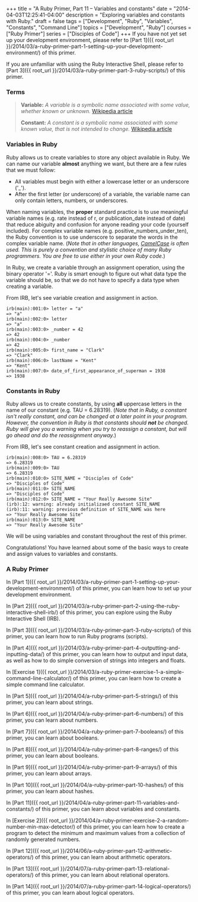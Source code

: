 +++
title = "A Ruby Primer, Part 11 – Variables and constants"
date = "2014-04-03T12:25:41-04:00"
description = "Exploring variables and constants with Ruby."
draft = false
tags = ["Development", "Ruby", "Variables", "Constants", "Command Line"]
topics = ["Development", "Ruby"]
courses = ["Ruby Primer"]
series = ["Disciples of Code"]
+++
If you have not yet set up your development environment, please refer to [Part 1]({{ root_url }}/2014/03/a-ruby-primer-part-1-setting-up-your-development-environment/) of this primer.

If you are unfamiliar with using the Ruby Interactive Shell, please refer to [Part 3]({{ root_url }}/2014/03/a-ruby-primer-part-3-ruby-scripts/) of this primer.

### Terms
> **Variable:** *A variable is a symbolic name associated with some value, whether known or unknown.* [Wikipedia article](http://en.wikipedia.org/wiki/Variable_(computer_science))
>
> **Constant:** *A constant is a symbolic name associated with some known value, that is not intended to change.* [Wikipedia article](http://en.wikipedia.org/wiki/Constant_(programming))

### Variables in Ruby

Ruby allows us to create variables to store any object available in Ruby. We can name our variable **almost** anything we want, but there are a few rules that we must follow:

- All variables must begin with either a lowercase letter or an underscore ('_').
- After the first letter (or underscore) of a variable, the variable name can only contain letters, numbers, or underscores.

When naming variables, the **proper** standard practice is to use meaningful variable names (e.g. rate instead of r, or publication_date instead of date) that reduce abiguity and confusion for anyone reading your code (yourself included). For complex variable names (e.g. positive_numbers_under_ten), the Ruby convention is to use underscore to separate the words in the complex variable name. (*Note that in other languages, [CamelCase](http://en.wikipedia.org/wiki/CamelCase) is often used. This is purely a convention and stylistic choice of many Ruby programmers. You are free to use either in your own Ruby code.*)

In Ruby, we create a variable through an assignment operation, using the binary operator '='. Ruby is smart enough to figure out what data type the variable should be, so that we do not have to specify a data type when creating a variable.

From IRB, let's see variable creation and assignment in action.

``` irb Variable creation and assignment
irb(main):001:0> letter = "a"
=> "a"
irb(main):002:0> letter
=> "a"
irb(main):003:0> _number = 42
=> 42
irb(main):004:0> _number
=> 42
irb(main):005:0> first_name = "Clark"
=> "Clark"
irb(main):006:0> lastName = "Kent"
=> "Kent"
irb(main):007:0> date_of_first_appearance_of_superman = 1938
=> 1938
```

### Constants in Ruby

Ruby allows us to create constants, by using **all** uppercase letters in the name of our constant (e.g. TAU = 6.28319). (*Note that in Ruby, a constant isn't really constant, and can be changed at a later point in your program. However, the convention in Ruby is that constants should **not** be changed. Ruby will give you a warning when you try to reassign a constant, but will go ahead and do the reassignment anyway.*)

From IRB, let's see constant creation and assignment in action.

``` irb Constant creation and assignment
irb(main):008:0> TAU = 6.28319
=> 6.28319
irb(main):009:0> TAU
=> 6.28319
irb(main):010:0> SITE_NAME = "Disciples of Code"
=> "Disciples of Code"
irb(main):011:0> SITE_NAME
=> "Disciples of Code"
irb(main):012:0> SITE_NAME = "Your Really Awesome Site"
(irb):12: warning: already initializaed constant SITE_NAME
(irb):11: warning: previous definition of SITE_NAME was here
=> "Your Really Awesome Site"
irb(main):013:0> SITE_NAME
=> "Your Really Awesome Site"
```

We will be using variables and constant throughout the rest of this primer.

Congratulations! You have learned about some of the basic ways to create and assign values to variables and constants.

### A Ruby Primer

In [Part 1]({{ root_url }}/2014/03/a-ruby-primer-part-1-setting-up-your-development-environment/) of this primer, you can learn how to set up your development environment.

In [Part 2]({{ root_url }}/2014/03/a-ruby-primer-part-2-using-the-ruby-interactive-shell-irb/) of this primer, you can explore using the Ruby Interactive Shell (IRB).

In [Part 3]({{ root_url }}/2014/03/a-ruby-primer-part-3-ruby-scripts/) of this primer, you can learn how to run Ruby programs (scripts).

In [Part 4]({{ root_url }}/2014/03/a-ruby-primer-part-4-outputting-and-inputting-data/) of this primer, you can learn how to output and input data, as well as how to do simple conversion of strings into integers and floats.

In [Exercise 1]({{ root_url }}/2014/03/a-ruby-primer-exercise-1-a-simple-command-line-calculator/) of this primer, you can learn how to create a simple command line calculator.

In [Part 5]({{ root_url }}/2014/04/a-ruby-primer-part-5-strings/) of this primer, you can learn about strings.

In [Part 6]({{ root_url }}/2014/04/a-ruby-primer-part-6-numbers/) of this primer, you can learn about numbers.

In [Part 7]({{ root_url }}/2014/04/a-ruby-primer-part-7-booleans/) of this primer, you can learn about booleans.

In [Part 8]({{ root_url }}/2014/04/a-ruby-primer-part-8-ranges/) of this primer, you can learn about booleans.

In [Part 9]({{ root_url }}/2014/04/a-ruby-primer-part-9-arrays/) of this primer, you can learn about arrays.

In [Part 10]({{ root_url }}/2014/04/a-ruby-primer-part-10-hashes/) of this primer, you can learn about hashes.

In [Part 11]({{ root_url }}/2014/04/a-ruby-primer-part-11-variables-and-constants/) of this primer, you can learn about variables and constants.

In [Exercise 2]({{ root_url }}/2014/04/a-ruby-primer-exercise-2-a-random-number-min-max-detector/) of this primer, you can learn how to create a program to detect the minimum and maximum values from a collection of randomly generated numbers.

In [Part 12]({{ root_url }}/2014/06/a-ruby-primer-part-12-arithmetic-operators/) of this primer, you can learn about arithmetic operators.

In [Part 13]({{ root_url }}/2014/07/a-ruby-primer-part-13-relational-operators/) of this primer, you can learn about relational operators.

In [Part 14]({{ root_url }}/2014/07/a-ruby-primer-part-14-logical-operators/) of this primer, you can learn about logical operators.
